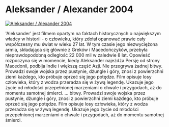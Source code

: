 Aleksander / Alexander 2004 
=============
[![Aleksander / Alexander 2004 ](http://vidos.pl/images/player.gif)](http://vidos.pl/aleksander-alexander-2004)

 'Aleksander' jest filmem opartym na faktach historycznych o największym władcy w historii - o człowieku, który zdołał opanować prawie cały współczesny mu świat w wieku 27 lat. W tym czasie jego niezwyciężona armia, składająca się głównie z Greków i Macedończyków, przebyła nieprawdopodobną odległość 22 000 mil w zaledwie 8 lat. Opowieść rozpoczyna się w momencie, kiedy Aleksander najeżdża Persję od strony Macedonii, podbija Indie i większą część Azji. Nie przegrywa żadnej bitwy. Prowadzi swoje wojska przez pustynie, dżungle i góry, znosi z powierzchni ziemi każdego, kto próbuje oprzeć się jego potędze. Film opisuje losy człowieka, który z wodza przeradza się w żywą legendę. Ukazuje jego życie od młodości przepełnionej marzeniami o chwale i przygodach, aż do momentu samotnej śmierci.   ... bitwy. Prowadzi swoje wojska przez pustynie, dżungle i góry, znosi z powierzchni ziemi każdego, kto próbuje oprzeć się jego potędze. Film opisuje losy człowieka, który z wodza przeradza się w żywą legendę. Ukazuje jego życie od młodości przepełnionej marzeniami o chwale i przygodach, aż do momentu samotnej śmierci.
